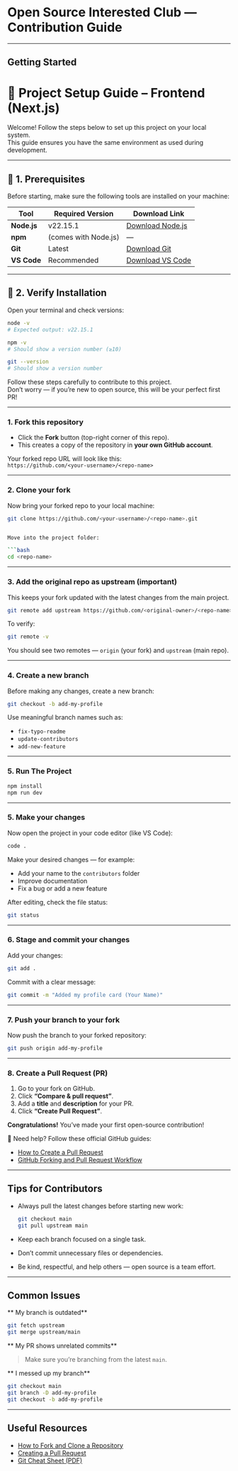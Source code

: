 #  Open Source Interested Club — Contribution Guide

---

##  Getting Started

# 🧰 Project Setup Guide – Frontend (Next.js)

Welcome! Follow the steps below to set up this project on your local system.  
This guide ensures you have the same environment as used during development.

---

## 🚀 1. Prerequisites

Before starting, make sure the following tools are installed on your machine:

| Tool | Required Version | Download Link |
|------|------------------|----------------|
| **Node.js** | v22.15.1 | [Download Node.js](https://nodejs.org/en/download) |
| **npm** | (comes with Node.js) | — |
| **Git** | Latest | [Download Git](https://git-scm.com/downloads) |
| **VS Code** | Recommended | [Download VS Code](https://code.visualstudio.com/) |

---

## 🧩 2. Verify Installation

Open your terminal and check versions:

```bash
node -v
# Expected output: v22.15.1

npm -v
# Should show a version number (≥10)

git --version
# Should show a version number
```



Follow these steps carefully to contribute to this project.  
Don’t worry — if you’re new to open source, this will be your perfect first PR!

---

###  1. Fork this repository

- Click the **Fork** button (top-right corner of this repo).  
- This creates a copy of the repository in **your own GitHub account**.

Your forked repo URL will look like this:  
`https://github.com/<your-username>/<repo-name>`

---

###  2. Clone your fork

Now bring your forked repo to your local machine:

```bash
git clone https://github.com/<your-username>/<repo-name>.git


Move into the project folder:

```bash
cd <repo-name>
```

---

###  3. Add the original repo as upstream (important)

This keeps your fork updated with the latest changes from the main project.

```bash
git remote add upstream https://github.com/<original-owner>/<repo-name>.git
```

To verify:

```bash
git remote -v
```

You should see two remotes — `origin` (your fork) and `upstream` (main repo).

---

###  4. Create a new branch

Before making any changes, create a new branch:

```bash
git checkout -b add-my-profile
```

Use meaningful branch names such as:

* `fix-typo-readme`
* `update-contributors`
* `add-new-feature`

---

###  5. Run The Project


```bash
npm install
npm run dev
```



---

###  5. Make your changes

Now open the project in your code editor (like VS Code):

```bash
code .
```

Make your desired changes — for example:

* Add your name to the `contributors` folder
* Improve documentation
* Fix a bug or add a new feature

After editing, check the file status:

```bash
git status
```

---

###  6. Stage and commit your changes

Add your changes:

```bash
git add .
```

Commit with a clear message:

```bash
git commit -m "Added my profile card (Your Name)"
```

---

###  7. Push your branch to your fork

Now push the branch to your forked repository:

```bash
git push origin add-my-profile
```

---

###  8. Create a Pull Request (PR)

1. Go to your fork on GitHub.
2. Click **“Compare & pull request”**.
3. Add a **title** and **description** for your PR.
4. Click **“Create Pull Request”**.

 **Congratulations!** You’ve made your first open-source contribution!

🧭 Need help? Follow these official GitHub guides:

* [How to Create a Pull Request](https://docs.github.com/en/pull-requests/collaborating-with-pull-requests/proposing-changes-to-your-work-with-pull-requests/creating-a-pull-request)
* [GitHub Forking and Pull Request Workflow](https://docs.github.com/en/get-started/quickstart/fork-a-repo)

---

##  Tips for Contributors

* Always pull the latest changes before starting new work:

  ```bash
  git checkout main
  git pull upstream main
  ```

* Keep each branch focused on a single task.

* Don’t commit unnecessary files or dependencies.

* Be kind, respectful, and help others — open source is a team effort.

---

##  Common Issues

** My branch is outdated**

```bash
git fetch upstream
git merge upstream/main
```

** My PR shows unrelated commits**

> Make sure you’re branching from the latest `main`.

** I messed up my branch**

```bash
git checkout main
git branch -D add-my-profile
git checkout -b add-my-profile
```

---

##  Useful Resources

* [How to Fork and Clone a Repository](https://docs.github.com/en/get-started/quickstart/fork-a-repo)
* [Creating a Pull Request](https://docs.github.com/en/pull-requests/collaborating-with-pull-requests)
* [Git Cheat Sheet (PDF)](https://education.github.com/git-cheat-sheet-education.pdf)


```
```
